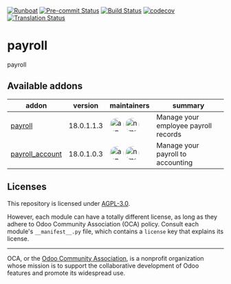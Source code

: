 
[![Runboat](https://img.shields.io/badge/runboat-Try%20me-875A7B.png)](https://runboat.odoo-community.org/builds?repo=OCA/payroll&target_branch=18.0)
[![Pre-commit Status](https://github.com/OCA/payroll/actions/workflows/pre-commit.yml/badge.svg?branch=18.0)](https://github.com/OCA/payroll/actions/workflows/pre-commit.yml?query=branch%3A18.0)
[![Build Status](https://github.com/OCA/payroll/actions/workflows/test.yml/badge.svg?branch=18.0)](https://github.com/OCA/payroll/actions/workflows/test.yml?query=branch%3A18.0)
[![codecov](https://codecov.io/gh/OCA/payroll/branch/18.0/graph/badge.svg)](https://codecov.io/gh/OCA/payroll)
[![Translation Status](https://translation.odoo-community.org/widgets/payroll-18-0/-/svg-badge.svg)](https://translation.odoo-community.org/engage/payroll-18-0/?utm_source=widget)

<!-- /!\ do not modify above this line -->

# payroll

payroll

<!-- /!\ do not modify below this line -->

<!-- prettier-ignore-start -->

[//]: # (addons)

Available addons
----------------
addon | version | maintainers | summary
--- | --- | --- | ---
[payroll](payroll/) | 18.0.1.1.3 | <a href='https://github.com/appstogrow'><img src='https://github.com/appstogrow.png' width='32' height='32' style='border-radius:50%;' alt='appstogrow'/></a> <a href='https://github.com/nimarosa'><img src='https://github.com/nimarosa.png' width='32' height='32' style='border-radius:50%;' alt='nimarosa'/></a> | Manage your employee payroll records
[payroll_account](payroll_account/) | 18.0.1.0.3 | <a href='https://github.com/appstogrow'><img src='https://github.com/appstogrow.png' width='32' height='32' style='border-radius:50%;' alt='appstogrow'/></a> <a href='https://github.com/nimarosa'><img src='https://github.com/nimarosa.png' width='32' height='32' style='border-radius:50%;' alt='nimarosa'/></a> | Manage your payroll to accounting

[//]: # (end addons)

<!-- prettier-ignore-end -->

## Licenses

This repository is licensed under [AGPL-3.0](LICENSE).

However, each module can have a totally different license, as long as they adhere to Odoo Community Association (OCA)
policy. Consult each module's `__manifest__.py` file, which contains a `license` key
that explains its license.

----
OCA, or the [Odoo Community Association](http://odoo-community.org/), is a nonprofit
organization whose mission is to support the collaborative development of Odoo features
and promote its widespread use.
